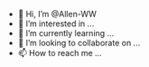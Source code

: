 - 👋 Hi, I’m @Allen-WW
- 👀 I’m interested in ...
- 🌱 I’m currently learning ...
- 💞️ I’m looking to collaborate on ...
- 📫 How to reach me ...

<!---
Allen-WW/Allen-WW is a ✨ special ✨ repository because its `README.md` (this file) appears on your GitHub profile.
You can click the Preview link to take a look at your changes.
--->
